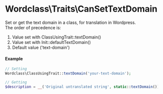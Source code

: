 # Wordclass\Traits\CanSetTextDomain
Set or get the text domain in a class, for translation in Wordpress.  
The order of precedence is:  
1. Value set with ClassUsingTrait::textDomain()
2. Value set with Init::defaultTextDomain()
3. Default value ('text-domain')

#### Example
```php
// Setting
Wordclass\ClassUsingTrait::textDomain('your-text-domain');

// Getting
$description = __('Original untranslated string', static::textDomain());
```
